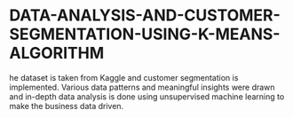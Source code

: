 # DATA-ANALYSIS-AND-CUSTOMER-SEGMENTATION-USING-K-MEANS-ALGORITHM
he dataset is taken from Kaggle and customer segmentation is implemented. Various data patterns and meaningful insights were drawn and in-depth data analysis is done using unsupervised machine learning to make the business data driven.
